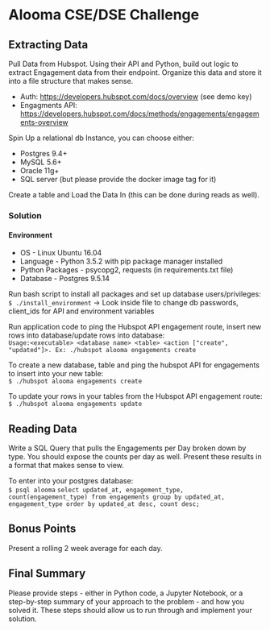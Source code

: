 # Alooma CSE/DSE Challenge


## Extracting Data
Pull Data from Hubspot. Using their API and Python, build out logic to extract Engagement data from their endpoint. Organize this data and store it into a file structure that makes sense.
* Auth:  https://developers.hubspot.com/docs/overview  (see demo key)
* Engagments API: https://developers.hubspot.com/docs/methods/engagements/engagements-overview

Spin Up a relational db Instance, you can choose either:
* Postgres 9.4+
* MySQL 5.6+
* Oracle 11g+
* SQL server (but please provide the docker image tag for it)

Create a table and Load the Data In (this can be done during reads as well).

### Solution
#### Environment
* OS - Linux Ubuntu 16.04
* Language - Python 3.5.2 with pip package manager installed
* Python Packages - psycopg2, requests (in requirements.txt file)
* Database -  Postgres 9.5.14

Run bash script to install all packages and set up database users/privileges: </br> 
`$ ./install_environment` -> Look inside file to change db passwords, client_ids for API and environment variables

Run application code to ping the Hubspot API engagement route, insert new rows into database/update rows into database: </br>
`Usage:<executable> <database name> <table> <action ["create", "updated"]>. Ex: ./hubspot alooma engagements create`

To create a new database, table and ping the hubspot API for engagements to insert into your new table: </br>
`$ ./hubspot alooma engagements create`

To update your rows in your tables from the Hubspot API engagement route: </br>
`$ ./hubspot alooma engagements update`

## Reading Data
Write a SQL Query that pulls the  Engagements per Day broken down by type. You should expose the counts per day as well. Present these results in a format that makes sense to view. </br>

To enter into your postgres database: </br>
`$ psql alooma`
`select updated_at, engagement_type, count(engagement_type) from engagements group by updated_at, engagement_type order by updated_at desc, count desc;`

## Bonus Points
Present a rolling 2 week average for each day.

## Final Summary
Please provide steps - either in Python code, a Jupyter Notebook, or a step-by-step summary of your approach to the problem - and how you solved it. These steps should allow us to run through and implement your solution.
